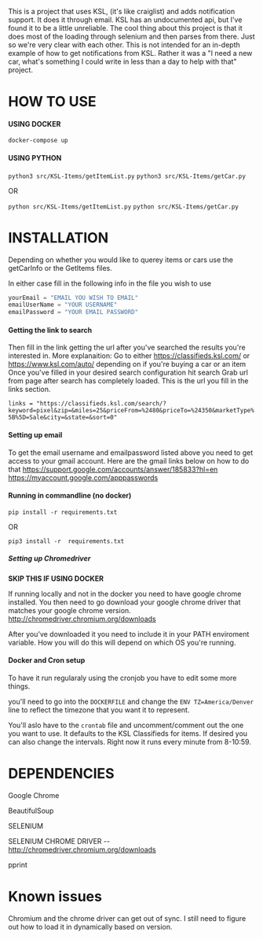 This is a project that uses KSL, (it's like craiglist) and adds notification support. It does it through email. KSL has an undocumented api, but I've found it to be a little unreliable. The cool thing about this project is that it does most of the loading through selenium and then parses from there. Just so we're very clear with each other. This is not intended for an in-depth example of how to get notifications from KSL. Rather it was a "I need a new car, what's something I could write in less than a day to help with that" project.

# HOW TO USE

#### USING DOCKER

`docker-compose up`

#### USING PYTHON
`python3 src/KSL-Items/getItemList.py`
`python3 src/KSL-Items/getCar.py`

OR

`python src/KSL-Items/getItemList.py`
`python src/KSL-Items/getCar.py`

# INSTALLATION

Depending on whether you would like to querey items or cars use the getCarInfo or the GetItems files.

In either case fill in the following info in the file you wish to use

```python
yourEmail = "EMAIL YOU WISH TO EMAIL"
emailUserName = "YOUR USERNAME"
emailPassword = "YOUR EMAIL PASSWORD"
```

#### Getting the link to search

Then  fill in the link getting the url after you've searched the results you're interested in. 
	More explanaition:
		Go to either https://classifieds.ksl.com/ or https://www.ksl.com/auto/ depending on if you're buying a car or an item
		Once you've filled in your desired search configuration hit search
		Grab url from page after search has completely loaded.
		This is the url you fill in the links section.

`links = "https://classifieds.ksl.com/search/?keyword=pixel&zip=&miles=25&priceFrom=%2480&priceTo=%24350&marketType%5B%5D=Sale&city=&state=&sort=0"`

#### Setting up email

To get the email username and emailpassword listed above you need to get access to your gmail account. Here are the gmail links below on how to do that
https://support.google.com/accounts/answer/185833?hl=en
https://myaccount.google.com/apppasswords

#### Running in commandline (no docker)
`pip install -r requirements.txt`

OR

`pip3 install -r  requirements.txt`

##### Setting up Chromedriver
**SKIP THIS IF USING DOCKER**

If running locally and not in the docker you need to have google chrome installed. You then need to go download your google chrome driver that matches your google chrome version.
http://chromedriver.chromium.org/downloads

After you've downloaded it you need to include it in your PATH enviroment variable. How you will do this will depend on which OS you're running.


#### Docker and Cron setup

To have it run regularaly using the cronjob you have to edit some more things.

you'll need to go into the `DOCKERFILE` and change the `ENV TZ=America/Denver` line to reflect the timezone that you want it to represent. 

You'll aslo have to the `crontab` file and uncomment/comment out the one you want to use. It defaults to the KSL Classifieds for items. If desired you can also change the intervals. Right now it runs every minute from 8-10:59.




# DEPENDENCIES
Google Chrome

BeautifulSoup

SELENIUM

SELENIUM CHROME DRIVER -- http://chromedriver.chromium.org/downloads

pprint

# Known issues
Chromium and the chrome driver can get out of sync. I still need to figure out how to load it in dynamically based on version.
